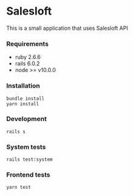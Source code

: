 # Salesloft

This is a small application that uses Salesloft API

### Requirements
- ruby 2.6.6
- rails 6.0.2
- node >= v10.0.0

### Installation

```
bundle install
yarn install
```

### Development

```
rails s
```

### System tests
```
rails test:system
```
### Frontend tests

```
yarn test
```
